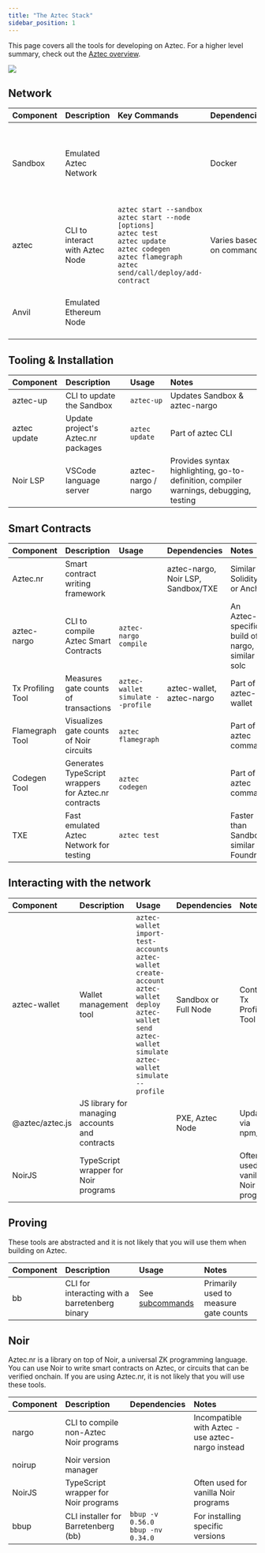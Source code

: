 ```yaml
---
title: "The Aztec Stack"
sidebar_position: 1
---
```


This page covers all the tools for developing on Aztec. For a higher level summary, check out the [Aztec overview](../../index.mdx).

<img src="/img/aztec_tech_stack.png" />

## Network

| Component | Description | Key Commands | Dependencies | Notes |
|:----------|:------------|:-------------|:-------------|:------|
| Sandbox | Emulated Aztec Network | | Docker | Bundle of CLI tools: aztec, aztec-nargo, aztec-up, aztec-wallet |
| aztec | CLI to interact with Aztec Node | `aztec start --sandbox`<br/>`aztec start --node [options]`<br/>`aztec test`<br/>`aztec update`<br/>`aztec codegen`<br/>`aztec flamegraph`<br/>`aztec send/call/deploy/add-contract` | Varies based on commands | Similar to Ethereum's Geth |
| Anvil | Emulated Ethereum Node | | | Externally created & maintained, part of Sandbox |

## Tooling & Installation

| Component | Description | Usage | Notes |
|:----------|:------------|:------|:------|
| aztec-up | CLI to update the Sandbox | `aztec-up` | Updates Sandbox & aztec-nargo |
| aztec update | Update project's Aztec.nr packages | `aztec update` | Part of aztec CLI |
| Noir LSP | VSCode language server | aztec-nargo / nargo | Provides syntax highlighting, go-to-definition, compiler warnings, debugging, testing |

## Smart Contracts

| Component | Description | Usage | Dependencies | Notes |
|:----------|:------------|:------|:-------------|:------|
| Aztec.nr | Smart contract writing framework | | aztec-nargo, Noir LSP, Sandbox/TXE | Similar to Solidity or Anchor |
| aztec-nargo | CLI to compile Aztec Smart Contracts | `aztec-nargo compile` | | An Aztec-specific build of nargo, similar to solc |
| Tx Profiling Tool | Measures gate counts of transactions | `aztec-wallet simulate --profile` | aztec-wallet, aztec-nargo | Part of aztec-wallet |
| Flamegraph Tool | Visualizes gate counts of Noir circuits | `aztec flamegraph` | | Part of aztec command |
| Codegen Tool | Generates TypeScript wrappers for Aztec.nr contracts | `aztec codegen` | | Part of aztec command |
| TXE | Fast emulated Aztec Network for testing | `aztec test` | | Faster than Sandbox, similar to Foundry |

## Interacting with the network

| Component | Description | Usage | Dependencies | Notes |
|:----------|:------------|:-------------|:------|:------|
| aztec-wallet | Wallet management tool | `aztec-wallet import-test-accounts`<br/>`aztec-wallet create-account`<br/>`aztec-wallet deploy`<br/>`aztec-wallet send`<br/>`aztec-wallet simulate`<br/>`aztec-wallet simulate --profile` | Sandbox or Full Node | Contains Tx Profiling Tool |
| @aztec/aztec.js | JS library for managing accounts and contracts || PXE, Aztec Node | Updated via npm/yarn |
| NoirJS | TypeScript wrapper for Noir programs | || Often used for vanilla Noir programs |

## Proving

These tools are abstracted and it is not likely that you will use them when building on Aztec.

| Component | Description | Usage | Notes |
|:----------|:------------|:------|:------|
| bb | CLI for interacting with a barretenberg binary | See [subcommands](https://github.com/AztecProtocol/aztec-packages/blob/master/barretenberg/cpp/src/barretenberg/bb/main.cpp) | Primarily used to measure gate counts |

## Noir

Aztec.nr is a library on top of Noir, a universal ZK programming language. You can use Noir to write smart contracts on Aztec, or circuits that can be verified onchain. If you are using Aztec.nr, it is not likely that you will use these tools.

| Component | Description | Dependencies | Notes |
|:----------|:------------|:-------------|:------|
| nargo | CLI to compile non-Aztec Noir programs | | Incompatible with Aztec - use aztec-nargo instead |
| noirup | Noir version manager | | |
| NoirJS | TypeScript wrapper for Noir programs | | Often used for vanilla Noir programs |
| bbup | CLI installer for Barretenberg (bb) | `bbup -v 0.56.0`<br/>`bbup -nv 0.34.0` | For installing specific versions |
